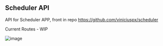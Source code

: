 ## Scheduler API

API for Scheduler APP, front in repo https://github.com/viniciuspx/scheduler

Current Routes - WIP

![image](https://github.com/viniciuspx/scheduler-api/assets/22032075/8a66ce5c-4bab-444b-b155-f5d279037361)

